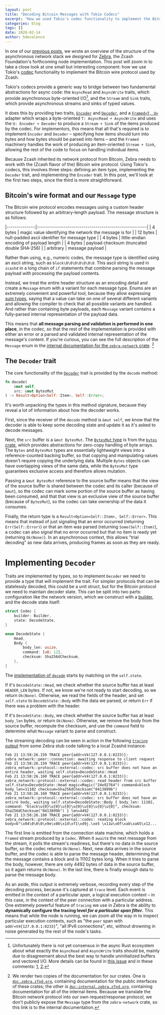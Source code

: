 ```yaml
---
layout: post
title: "Decoding Bitcoin Messages with Tokio Codecs"
excerpt: "How we used Tokio's codec functionality to implement the Bitcoin wire protocol"
categories: blog
tags: []
date: 2020-02-14
author: hdevalence
---
```


In one of our [previous posts][network-stack], we wrote an overview of the
structure of the asynchronous network stack we designed for [Zebra], the Zcash
Foundation's forthcoming node implementation.  This post will zoom in to take a
close look at one small but interesting component: how we use Tokio's [codec]
functionality to implement the Bitcoin wire protocol used by Zcash.

Tokio's codecs provide a generic way to bridge between two fundamental
abstractions for async code: the `AsyncRead` and `AsyncWrite` traits, which
provide asynchronous byte-oriented I/O[^1], and the `Stream` and `Sink` traits,
which provide asynchronous streams and sinks of typed values.

It does this by providing two traits, [`Encoder`][tokio_encoder] and
[`Decoder`][tokio_decoder], and a [`Framed<T, U>`][tokio_framed] adapter which
wraps a byte-oriented `T: AsyncRead + AsyncWrite` and uses the `U: Encoder +
Decoder` to produce a `Stream + Sink` of the items produced by the codec.  For
implementors, this means that all that's required is to implement `Encoder` and
`Decoder` – specifying how items should turn into bytes and how bytes should be
parsed into items – and the `Framed` machinery handles the work of producing an
item-oriented `Stream + Sink`, allowing the rest of the code to focus on
handling individual items.

Because Zcash inherited its network protocol from Bitcoin, Zebra needs to work
with the (Zcash flavor of the) Bitcoin wire protocol.  Using Tokio's codecs,
this involves three steps: defining an item type, implementing the `Decoder`
trait, and implementing the `Encoder` trait.  In this post, we'll look at the
first two steps, since the third is more straightforward.

## Bitcoin's wire format and our `Message` type

The Bitcoin wire protocol encodes messages using a custom header structure
followed by an arbitrary-length payload.  The message structure is as follows:

|--------------:|:-------------------------------------------------------|
|      4 bytes  | magic value identifying the network the message is for |
| 12 bytes      | null-padded ascii identifier for message type          |
| 4 bytes       | little-endian encoding of payload length               |
| 4 bytes       | payload checksum (truncated double SHA-256)            |
| arbitrary     | message payload                                        |

Rather than using, e.g., numeric codes, the message type is identified using an
ascii string, such as `block\0\0\0\0\0\0\0`.  This ascii string is used in
`zcashd` in a long chain of `if` statements that combine parsing the message
payload with processing the payload contents.

Instead, we treat the entire header structure as an encoding detail and create
a `Message` enum with a variant for each message type.  Enums are an extremely
convenient and powerful tool, because they allow expressing [sum
types][sum_type], saying that a value can take on one of several different
variants and allowing the compiler to check that all possible variants are
handled.  And rather than containing byte payloads, each `Message` variant
contains a fully-parsed internal representation of the payload data.

This means that **all message parsing and validation is performed in one
place**, in the codec, so that the rest of the implementation is provided with
either an error or a parsed and validated internal representation of the
message's content.  If you're curious, you can see the full description of the
`Message` enum in the [internal documentation for the `zebra-network`
crate][message_docs]. [^2]

## The `Decoder` trait

The core functionality of the [`Decoder`][tokio_decoder] trait is provided by
the `decode` method:
```rust
fn decode(
    &mut self, 
    src: &mut BytesMut
) -> Result<Option<Self::Item>, Self::Error>;
```
It's worth unpacking the types in this method signature, because they reveal a
lot of information about how the decoder works.

First, since the receiver of the `decode` method is `&mut self`, we know that
the decoder is able to keep some decoding state and update it as it's asked to
decode messages.

Next, the `src` buffer is a `&mut BytesMut`.  The [`BytesMut` type][bytesmut]
is from the [`bytes` crate][bytes], which provides abstractions for zero-copy
handling of byte arrays.  The `Bytes` and `BytesMut` types are essentially
lightweight views into a reference-counted backing buffer, so that copying and
manipulating values doesn't require copying the underlying data.  Multiple
`Bytes` objects can have overlapping views of the same data, while the
`BytesMut` type guarantees exclusive access and therefore allows mutation.

Passing a `&mut BytesMut` reference to the source buffer means that the view of
the source buffer is shared between the codec and its caller (because of
`&mut`), so the codec can mark some portion of the source buffer as having been
consumed, and that that view is an exclusive view of the source buffer (because
of `BytesMut`), so the codec can take ownership of the data it consumes.

Finally, the return type is a `Result<Option<Self::Item>, Self::Error>`.  This
means that instead of just signaling that an error occurred (returning
`Err(Self::Error)`) or that an item was parsed (returning `Some(Self::Item)`),
a codec can also signal that no error occurred but that no item is ready yet
(returning `Ok(None)`).  In an asynchronous context, this allows "trial
decoding" as new data arrives, producing frames as soon as they are ready.

# Implementing `Decoder`

Traits are implemented by types, so to implement `Decoder` we need to provide a
type that will implement the trait.  For simpler protocols that can be
statelessly decoded, this could be a unit struct, but for the Bitcoin protocol
we need to maintain decoder state.  This can be split into two parts:
configuration like the network version, which we construct with a [builder],
and the decode state itself:
```rust
struct Codec {
    builder: Builder,
    state: DecodeState,
}

enum DecodeState {
    Head,
    Body {
        body_len: usize,
        command: [u8; 12],
        checksum: Sha256dChecksum,
    },
}
```
The [implementation of `decode`][decode_impl] starts by matching on the
`self.state`.  

If it's `DecodeState::Head`, we check whether the source buffer has at least
`HEADER_LEN` bytes.  If not, we know we're not ready to start decoding, so we
return `Ok(None)`.  Otherwise, we read the fields of the header, and set
`self.state` to `DecodeState::Body` with the data we parsed, or return `Err` if
there was a problem with the header.

If it's `DecodeState::Body`, we check whether the source buffer has at least
`body_len` bytes, or return `Ok(None)`.  Otherwise, we remove the body from the
source buffer, recompute the checksum, and use the `command` field to determine
what `Message` variant to parse and construct.

The streaming decoding can be seen in action in the following [`tracing`
output][tracing] from some Zebra stub code talking to a local Zcashd instance:

```ascii
Feb 21 13:58:26.159 TRACE peer{addr=V4(127.0.0.1:8233)}: zebra_network::peer::connection: awaiting response to client request
Feb 21 13:58:26.159 TRACE peer{addr=V4(127.0.0.1:8233)}: zebra_network::protocol::external::codec: src buffer does not have an entire header, waiting self.state=DecodeState::Head
Feb 21 13:58:26.160 TRACE peer{addr=V4(127.0.0.1:8233)}: zebra_network::protocol::external::codec: read header from src buffer self.state=DecodeState::Head magic=Magic("24e92764") command=block body_len=11102 checksum=Sha256dChecksum("0413899b")
Feb 21 13:58:26.160 TRACE peer{addr=V4(127.0.0.1:8233)}: zebra_network::protocol::external::codec: src buffer does not have an entire body, waiting self.state=DecodeState::Body { body_len: 11102, command: "block\u{0}\u{0}\u{0}\u{0}\u{0}\u{0}\u{0}", checksum: Sha256dChecksum("0413899b") } len=4492
Feb 21 13:58:26.160 TRACE peer{addr=V4(127.0.0.1:8233)}: zebra_network::protocol::external::codec: reading block body=b"\x04\0\0\0\x9e\x86\x1d\xf1\xd9j.\xe5 \x11w\x0f\xab\xa65\x12...
```

The first line is emitted from the connection state machine, which holds a
`Framed` stream produced by a `Codec`.  When it `await`s the next message from
the stream, it polls the stream's readiness, but there's no data in the source
buffer, so the codec returns `Ok(None)`.  Next, new data arrives in the source
buffer, and the codec is able to parse the message header, determining that the
message contains a block and is 11102 bytes long.  When it tries to parse the
body, however, there are only 4492 bytes of data in the source buffer, so it
again returns `Ok(None)`.  In the last line, there is finally enough data to
parse the message body.

As an aside, this output is extremely verbose, recording every step of the
decoding process, because it's captured at `trace` level.  Each event is
emitted in the context of a particular *span*, a logical execution context – in
this case, in the context of the peer connection with a particular address.
One extremely powerful feature of `tracing` we use in Zebra is the ability to
**dynamically configure the tracing level *for a particular span filter*.**  This
means that while the node is running, we can zoom all the way in to inspect
particular execution contexts, such as "the `peer` span with
`addr=V4{127.0.0.1:8233}`", "all IPv6 connections", etc, without drowning in
noise generated by the rest of the node's tasks.

[^1]: Unfortunately there is not yet consensus in the async Rust ecosystem about what exactly the `AsyncRead` and `AsyncWrite` traits should be, mainly due to disagreement about the best way to handle uninitialized buffers and vectored I/O.  More details can be found in [this issue](https://github.com/tokio-rs/tokio/pull/1744) and in these comments: [1](https://github.com/tokio-rs/tokio/pull/1744#issuecomment-558736715), [2](https://github.com/tokio-rs/tokio/pull/1744#issuecomment-558970440).

[^2]: We render two copies of the documentation for our crates.  One is [`doc.zebra.zfnd.org`](https://doc.zebra.zfnd.org), containing documentation for the public interfaces of these crates; the other is [`doc-internal.zebra.zfnd.org`](https://doc-internal.zebra.zfnd.org), containing documentation for all of the internal items.  Because we translate the Bitcoin network protocol into our own request/response protocol, we don't publicly expose the `Message` type from the `zebra-network` crate, so this link is to the internal documentation.

[network-stack]: https://www.zfnd.org/blog/a-new-network-stack-for-zcash/
[Zebra]: https://github.com/ZcashFoundation/zebra
[codec]: https://docs.rs/tokio-util/0.2.0/tokio_util/codec/index.html
[tokio_encoder]: https://docs.rs/tokio-util/0.2.0/tokio_util/codec/trait.Encoder.html
[tokio_decoder]: https://docs.rs/tokio-util/0.2.0/tokio_util/codec/trait.Decoder.html
[tokio_framed]: https://docs.rs/tokio-util/0.2.0/tokio_util/codec/struct.Framed.html
[sum_type]: https://en.wikipedia.org/wiki/Sum_type
[bytesmut]: https://docs.rs/bytes/0.5.4/bytes/struct.BytesMut.html
[bytes]: https://docs.rs/bytes/0.5.4/bytes/
[message_docs]: https://doc-internal.zebra.zfnd.org/zebra_network/protocol/external/message/enum.Message.html
[builder]: https://doc.rust-lang.org/1.0.0/style/ownership/builders.html
[decode_impl]: https://github.com/ZcashFoundation/zebra/blob/47cafc630faec057894232a2f38ed559d9f1498a/zebra-network/src/protocol/external/codec.rs#L282
[tracing]: https://docs.rs/tracing/0.1.12/tracing/
